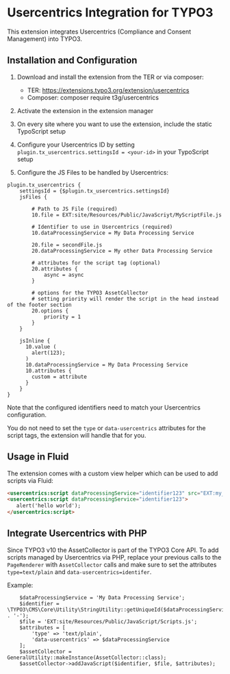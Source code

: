 # Usercentrics Integration for TYPO3

This extension integrates Usercentrics (Compliance and Consent Management) into TYPO3.

## Installation and Configuration

1. Download and install the extension from the TER or via composer:

    * TER: https://extensions.typo3.org/extension/usercentrics
    * Composer: composer require t3g/usercentrics

2. Activate the extension in the extension manager

3. On every site where you want to use the extension, include the static TypoScript setup

4. Configure your Usercentrics ID by setting `plugin.tx_usercentrics.settingsId = <your-id>` in your TypoScript setup

5. Configure the JS Files to be handled by Usercentrics:

```
plugin.tx_usercentrics {
    settingsId = {$plugin.tx_usercentrics.settingsId}
    jsFiles {

        # Path to JS File (required)
        10.file = EXT:site/Resources/Public/JavaScriyt/MyScriptFile.js

        # Identifier to use in Usercentrics (required)
        10.dataProcessingService = My Data Processing Service

        20.file = secondFile.js
        20.dataProcessingService = My other Data Processing Service

        # attributes for the script tag (optional)
        20.attributes {
            async = async
        }

        # options for the TYPO3 AssetCollector
        # setting priority will render the script in the head instead of the footer section
        20.options {
            priority = 1
        }
    }

    jsInline {
      10.value (
        alert(123);
      )
      10.dataProcessingService = My Data Processing Service
      10.attributes {
        custom = attribute
      }
    }
}
```

Note that the configured identifiers need to match your Usercentrics configuration.

You do not need to set the `type` or `data-usercentrics` attributes for the script tags, the extension will handle that for you.

## Usage in Fluid

The extension comes with a custom view helper which can be used to add scripts via Fluid:

```html
<usercentrics:script dataProcessingService="identifier123" src="EXT:my_ext/Resources/Public/JavaScript/foo.js" />
<usercentrics:script dataProcessingService="identifier123">
   alert('hello world');
</usercentrics:script>
```

## Integrate Usercentrics with PHP

Since TYPO3 v10 the AssetCollector is part of the TYPO3 Core API. To add scripts managed by Usercentrics via PHP, replace your previous calls to the `PageRenderer` with `AssetCollector` calls and make sure to
set the attributes `type=text/plain` and `data-usercentrics=identifer`.

Example:

```
    $dataProcessingService = 'My Data Processing Service';
    $identifier = \TYPO3\CMS\Core\Utility\StringUtility::getUniqueId($dataProcessingService . '-');
    $file = 'EXT:site/Resources/Public/JavaScript/Scripts.js';
    $attributes = [
        'type' => 'text/plain',
        'data-usercentrics' => $dataProcessingService
    ];
    $assetCollector = GeneralUtility::makeInstance(AssetCollector::class);
    $assetCollector->addJavaScript($identifier, $file, $attributes);
```
